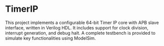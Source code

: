 # TimerIP
This project implements a configurable 64-bit Timer IP core with APB slave interface, written in Verilog HDL. It includes support for clock division, interrupt generation, and debug halt. A complete testbench is provided to simulate key functionalities using ModelSim.
